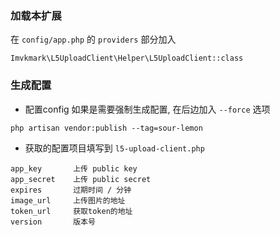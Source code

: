 ### 加载本扩展
在 `config/app.php` 的 `providers` 部分加入
```
Imvkmark\L5UploadClient\Helper\L5UploadClient::class
```

### 生成配置
- 配置config
如果是需要强制生成配置, 在后边加入 `--force` 选项
```
php artisan vendor:publish --tag=sour-lemon
```

- 获取的配置项目填写到 `l5-upload-client.php`
```
app_key       上传 public key
app_secret    上传 public secret
expires       过期时间 / 分钟
image_url     上传图片的地址
token_url     获取token的地址
version       版本号
```